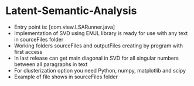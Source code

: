 # Latent-Semantic-Analysis
- Entry point is: [com.view.LSARunner.java]
- Implementation of SVD using EMJL library is ready for use with any text in sourceFiles folder
- Working folders sourceFiles and outputFiles creating by program with first access
- In last release can get main diagonal in SVD for all singular numbers between all paragraphs in text
- For clusterization option you need Python, numpy, matplotlib and scipy
- Example of file shows in sourceFiles folder
